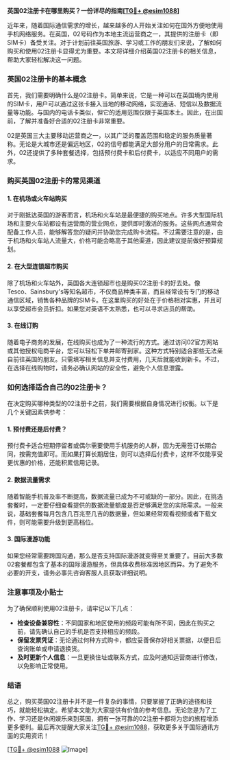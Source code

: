 **英国02注册卡在哪里购买？一份详尽的指南[[TG💪+ @esim1088](https://t.me/s/esim1088)]**

近年来，随着国际通信需求的增长，越来越多的人开始关注如何在国外方便地使用手机网络服务。在英国，02号码作为本地主流运营商之一，其提供的注册卡（即SIM卡）备受关注。对于计划前往英国旅游、学习或工作的朋友们来说，了解如何购买和使用02注册卡显得尤为重要。本文将详细介绍英国02注册卡的相关信息，帮助大家轻松解决这一问题。

### 英国02注册卡的基本概念

首先，我们需要明确什么是02注册卡。简单来说，它是一种可以在英国境内使用的SIM卡，用户可以通过这张卡接入当地的移动网络，实现通话、短信以及数据流量等功能。与国内的电话卡类似，但它的适用范围仅限于英国本土。因此，在出国前，了解并准备好合适的02注册卡非常重要。

02是英国三大主要移动运营商之一，以其广泛的覆盖范围和稳定的服务质量著称。无论是大城市还是偏远地区，02的信号都能满足大部分用户的日常需求。此外，02还提供了多种套餐选择，包括预付费卡和后付费卡，以适应不同用户的需求。

### 购买英国02注册卡的常见渠道

#### 1. 在机场或火车站购买

对于刚抵达英国的游客而言，机场和火车站是最便捷的购买地点。许多大型国际机场和主要火车站都设有运营商的营业网点，提供即时激活的服务。这些网点通常会配备工作人员，能够解答您的疑问并协助您完成购卡流程。不过需要注意的是，由于机场和火车站人流量大，价格可能会略高于其他渠道，因此建议提前做好预算规划。

#### 2. 在大型连锁超市购买

除了机场和火车站外，英国各大连锁超市也是购买02注册卡的好去处。像Tesco、Sainsbury's等知名超市，不仅商品种类丰富，而且经常设有专门的移动通信区域，销售各种品牌的SIM卡。在这里购买的好处在于价格相对实惠，并且可以享受超市会员折扣。如果您对英语不太熟悉，也可以寻求店员的帮助。

#### 3. 在线订购

随着电子商务的发展，在线购买也成为了一种流行的方式。通过访问02官方网站或其他授权电商平台，您可以轻松下单并邮寄到家。这种方式特别适合那些无法亲自前往英国的朋友。只需填写相关信息并支付费用，几天后就能收到新卡。不过，在选择在线购物时，请务必确认网站的安全性，避免个人信息泄露。

### 如何选择适合自己的02注册卡？

在决定购买哪种类型的02注册卡之前，我们需要根据自身情况进行权衡。以下是几个关键因素供参考：

#### 1. 预付费还是后付费？

预付费卡适合短期停留者或偶尔需要使用手机服务的人群，因为无需签订长期合同，按需充值即可。而如果打算长期居住，则可以选择后付费卡，这样不仅能享受更优惠的价格，还能积累信用记录。

#### 2. 数据流量需求

随着智能手机普及率不断提高，数据流量已成为不可或缺的一部分。因此，在挑选套餐时，一定要仔细查看提供的数据流量额度是否足够满足您的实际需求。一般来说，基础套餐每月包含几百兆至几吉的数据量，但如果经常观看视频或者下载文件，则可能需要升级到更高档位。

#### 3. 国际漫游功能

如果您经常需要跨国沟通，那么是否支持国际漫游就变得至关重要了。目前大多数02套餐都包含了基本的国际漫游服务，但具体收费标准因地区而异。为了避免不必要的开支，请务必事先咨询客服人员获取详细说明。

### 注意事项及小贴士

为了确保顺利使用02注册卡，请牢记以下几点：

- **检查设备兼容性**：不同国家和地区使用的频段可能有所不同，因此在购买之前，请先确认自己的手机是否支持相应的频段。
- **保留发票凭证**：无论通过何种方式购卡，都应妥善保存好相关票据，以便日后查询账单或申请退换货。
- **及时更新个人信息**：一旦更换住址或联系方式，应及时通知运营商进行修改，以免影响正常使用。

### 结语

总之，购买英国02注册卡并不是一件复杂的事情，只要掌握了正确的途径和技巧，就能轻松搞定。希望本文能为大家提供有价值的参考信息。无论您是为了工作、学习还是休闲娱乐来到英国，拥有一张可靠的02注册卡都将为您的旅程增添更多便利。最后再次提醒大家关注[TG💪+ @esim1088](https://t.me/s/esim1088)，获取更多关于国际通讯方面的实用资讯！

[[TG💪+ @esim1088](https://t.me/s/esim1088) ![Image](https://i.postimg.cc/4NQfJmqS/Snipaste-2025-05-13-00-14-12.png)]